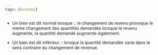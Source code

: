 ```yaml
---
tags: [economy] 
---
```


- Un bien est dit normal lorsque :: le changement de revenu provoque le meme changement des quantités demandés lorsque le revenu augmente, la quantité demandé augmente également.
<!--SR:!2023-02-26,3,230-->

- Un bien est dit inférieur :: lorsque la quantité demandée varie dans le sens contraire du changement de revenue.
<!--SR:!2023-02-26,1,228-->